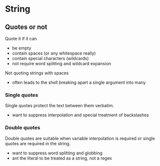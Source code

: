 # String

## Quotes or not
Quote it if it can 
- be empty
- contain spaces (or any whitespace really)
- contain special characters (wildcards)
- not require word splitting and wildcard expansion

Not quoting strings with spaces 
- often leads to the shell breaking apart a single argument into many

### Single quotes
Single quotes protect the text between them verbatim.
- want to suppress interpolation and special treatment of backslashes

### Double quotes
Double quotes are suitable when variable interpolation is required or single quotes are required in the string.
- want to suppress word splitting and globbing
- ant the literal to be treated as a string, not a regex